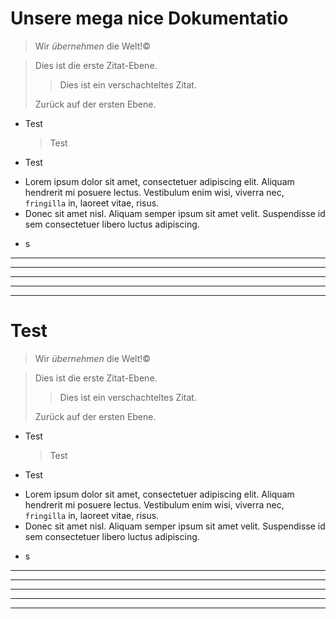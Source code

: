 # Unsere mega nice Dokumentatio

> Wir *übernehmen* die Welt!&copy;

> Dies ist die erste Zitat-Ebene.
>
> > Dies ist ein verschachteltes Zitat.
>
> Zurück auf der ersten Ebene.

+ Test
  >  Test
+ Test

*   Lorem ipsum dolor sit amet, consectetuer adipiscing elit.
    Aliquam hendrerit mi posuere lectus. Vestibulum enim wisi,
    viverra nec, `fringilla` in, laoreet vitae, risus.
*   Donec sit amet nisl. Aliquam semper ipsum sit amet velit.
    Suspendisse id sem consectetuer libero luctus adipiscing.
- s


* * *

***

*****

- - -

---

# Test

> Wir *übernehmen* die Welt!&copy;

> Dies ist die erste Zitat-Ebene.
>
> > Dies ist ein verschachteltes Zitat.
>
> Zurück auf der ersten Ebene.

+ Test
  >  Test
+ Test

*   Lorem ipsum dolor sit amet, consectetuer adipiscing elit.
    Aliquam hendrerit mi posuere lectus. Vestibulum enim wisi,
    viverra nec, `fringilla` in, laoreet vitae, risus.
*   Donec sit amet nisl. Aliquam semper ipsum sit amet velit.
    Suspendisse id sem consectetuer libero luctus adipiscing.
- s


* * *

***

*****

- - -

---